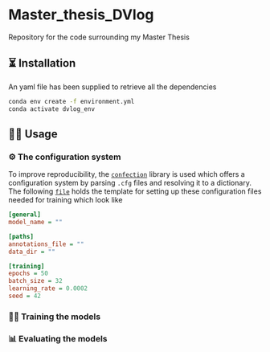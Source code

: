 # Master_thesis_DVlog
Repository for the code surrounding my Master Thesis


## ⏳ Installation
An yaml file has been supplied to retrieve all the dependencies
```bash
conda env create -f environment.yml
conda activate dvlog_env
```

## 👩‍💻 Usage
### ⚙️ The configuration system
To improve reproducibility, the [`confection`](https://github.com/explosion/confection) library is used which offers a configuration system by parsing `.cfg` files and resolving it to a dictionary. The following [`file`](https://github.com/StanMey/Master_thesis_DVlog/blob/main/example.cfg) holds the template for setting up these configuration files needed for training which look like

```ini
[general]
model_name = ""

[paths]
annotations_file = ""
data_dir = ""

[training]
epochs = 50
batch_size = 32
learning_rate = 0.0002
seed = 42
```

### 🏋️‍♂️ Training the models


### 📊 Evaluating the models
